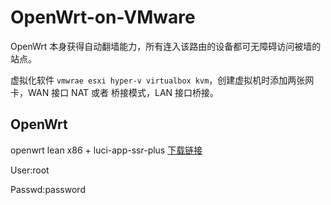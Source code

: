 # OpenWrt-on-VMware
OpenWrt 本身获得自动翻墙能力，所有连入该路由的设备都可无障碍访问被墙的站点。

虚拟化软件 `vmwrae esxi hyper-v virtualbox kvm`，创建虚拟机时添加两张网卡，WAN 接口 NAT 或者 桥接模式，LAN 接口桥接。

## OpenWrt
openwrt lean x86 + luci-app-ssr-plus [下载链接](https://github.com/luoqeng/OpenWrt-on-VMware/releases)

User:root

Passwd:password


